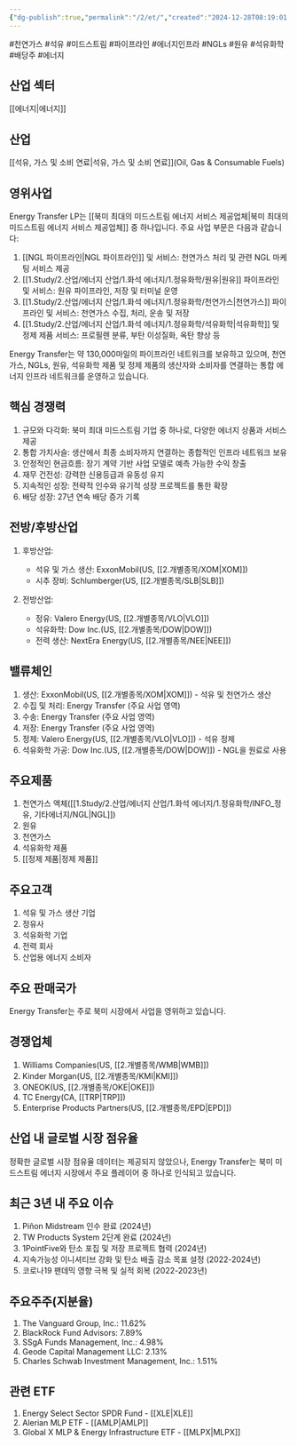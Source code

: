 ```yaml
---
{"dg-publish":true,"permalink":"/2/et/","created":"2024-12-28T08:19:01.007+09:00","updated":"2025-06-03T20:05:58.967+09:00"}
---
```


#천연가스 #석유 #미드스트림 #파이프라인 #에너지인프라 #NGLs #원유 #석유화학 #배당주 #에너지

## 산업 섹터

[[에너지\|에너지]]

## 산업

[[석유, 가스 및 소비 연료\|석유, 가스 및 소비 연료]](Oil, Gas & Consumable Fuels)

## 영위사업

Energy Transfer LP는 [[북미 최대의 미드스트림 에너지 서비스 제공업체\|북미 최대의 미드스트림 에너지 서비스 제공업체]] 중 하나입니다. 주요 사업 부문은 다음과 같습니다:

1. [[NGL 파이프라인\|NGL 파이프라인]] 및 서비스: 천연가스 처리 및 관련 NGL 마케팅 서비스 제공
2. [[1.Study/2.산업/에너지 산업/1.화석 에너지/1.정유화학/원유\|원유]] 파이프라인 및 서비스: 원유 파이프라인, 저장 및 터미널 운영
3. [[1.Study/2.산업/에너지 산업/1.화석 에너지/1.정유화학/천연가스\|천연가스]] 파이프라인 및 서비스: 천연가스 수집, 처리, 운송 및 저장
4. [[1.Study/2.산업/에너지 산업/1.화석 에너지/1.정유화학/석유화학\|석유화학]] 및 정제 제품 서비스: 프로필렌 분류, 부탄 이성질화, 옥탄 향상 등

Energy Transfer는 약 130,000마일의 파이프라인 네트워크를 보유하고 있으며, 천연가스, NGLs, 원유, 석유화학 제품 및 정제 제품의 생산자와 소비자를 연결하는 통합 에너지 인프라 네트워크를 운영하고 있습니다.

## 핵심 경쟁력

1. 규모와 다각화: 북미 최대 미드스트림 기업 중 하나로, 다양한 에너지 상품과 서비스 제공
2. 통합 가치사슬: 생산에서 최종 소비자까지 연결하는 종합적인 인프라 네트워크 보유
3. 안정적인 현금흐름: 장기 계약 기반 사업 모델로 예측 가능한 수익 창출
4. 재무 건전성: 강력한 신용등급과 유동성 유지
5. 지속적인 성장: 전략적 인수와 유기적 성장 프로젝트를 통한 확장
6. 배당 성장: 27년 연속 배당 증가 기록

## 전방/후방산업

1. 후방산업:
    
    - 석유 및 가스 생산: ExxonMobil(US, [[2.개별종목/XOM\|XOM]])
    - 시추 장비: Schlumberger(US, [[2.개별종목/SLB\|SLB]])
    
2. 전방산업:
    
    - 정유: Valero Energy(US, [[2.개별종목/VLO\|VLO]])
    - 석유화학: Dow Inc.(US, [[2.개별종목/DOW\|DOW]])
    - 전력 생산: NextEra Energy(US, [[2.개별종목/NEE\|NEE]])
    

## 밸류체인

1. 생산: ExxonMobil(US, [[2.개별종목/XOM\|XOM]]) - 석유 및 천연가스 생산
2. 수집 및 처리: Energy Transfer (주요 사업 영역)
3. 수송: Energy Transfer (주요 사업 영역)
4. 저장: Energy Transfer (주요 사업 영역)
5. 정제: Valero Energy(US, [[2.개별종목/VLO\|VLO]]) - 석유 정제
6. 석유화학 가공: Dow Inc.(US, [[2.개별종목/DOW\|DOW]]) - NGL을 원료로 사용

## 주요제품

1. 천연가스 액체([[1.Study/2.산업/에너지 산업/1.화석 에너지/1.정유화학/INFO_정유, 기타에너지/NGL\|NGL]])
2. 원유
3. 천연가스
4. 석유화학 제품
5. [[정제 제품\|정제 제품]]

## 주요고객

1. 석유 및 가스 생산 기업
2. 정유사
3. 석유화학 기업
4. 전력 회사
5. 산업용 에너지 소비자

## 주요 판매국가

Energy Transfer는 주로 북미 시장에서 사업을 영위하고 있습니다.

## 경쟁업체

1. Williams Companies(US, [[2.개별종목/WMB\|WMB]])
2. Kinder Morgan(US, [[2.개별종목/KMI\|KMI]])
3. ONEOK(US, [[2.개별종목/OKE\|OKE]])
4. TC Energy(CA, [[TRP\|TRP]])
5. Enterprise Products Partners(US, [[2.개별종목/EPD\|EPD]])

## 산업 내 글로벌 시장 점유율

정확한 글로벌 시장 점유율 데이터는 제공되지 않았으나, Energy Transfer는 북미 미드스트림 에너지 시장에서 주요 플레이어 중 하나로 인식되고 있습니다.

## 최근 3년 내 주요 이슈

1. Piñon Midstream 인수 완료 (2024년)
2. TW Products System 2단계 완료 (2024년)
3. 1PointFive와 탄소 포집 및 저장 프로젝트 협력 (2024년)
4. 지속가능성 이니셔티브 강화 및 탄소 배출 감소 목표 설정 (2022-2024년)
5. 코로나19 팬데믹 영향 극복 및 실적 회복 (2022-2023년)

## 주요주주(지분율)

1. The Vanguard Group, Inc.: 11.62%
2. BlackRock Fund Advisors: 7.89%
3. SSgA Funds Management, Inc.: 4.98%
4. Geode Capital Management LLC: 2.13%
5. Charles Schwab Investment Management, Inc.: 1.51%

## 관련 ETF

1. Energy Select Sector SPDR Fund - [[XLE\|XLE]]
2. Alerian MLP ETF - [[AMLP\|AMLP]]
3. Global X MLP & Energy Infrastructure ETF - [[MLPX\|MLPX]]